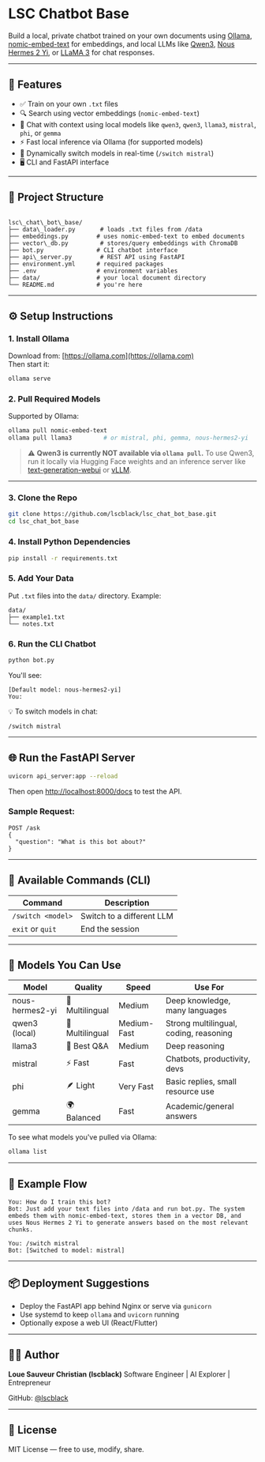 # LSC Chatbot Base

Build a local, private chatbot trained on your own documents using [Ollama](https://ollama.com), [nomic-embed-text](https://ollama.com/library/nomic-embed-text) for embeddings, and local LLMs like [Qwen3](https://huggingface.co/qwen), [Nous Hermes 2 Yi](https://huggingface.co/NousResearch/Nous-Hermes-2-Yi-34B), or [LLaMA 3](https://ollama.com/library/llama3) for chat responses.

---

## 🚀 Features
- ✅ Train on your own `.txt` files
- 🔍 Search using vector embeddings (`nomic-embed-text`)
- 💬 Chat with context using local models like `qwen3`, `qwen3`, `llama3`, `mistral`, `phi`, or `gemma`
- ⚡ Fast local inference via Ollama (for supported models)
- 🔁 Dynamically switch models in real-time (`/switch mistral`)
- 🖥️ CLI and FastAPI interface

---

## 📁 Project Structure
```

lsc\_chat\_bot\_base/
├── data\_loader.py       # loads .txt files from /data
├── embeddings.py        # uses nomic-embed-text to embed documents
├── vector\_db.py         # stores/query embeddings with ChromaDB
├── bot.py               # CLI chatbot interface
├── api\_server.py        # REST API using FastAPI
├── environment.yml      # required packages
├── .env                 # environment variables
├── data/                # your local document directory
└── README.md            # you're here

````

---

## ⚙️ Setup Instructions

### 1. Install Ollama
Download from: [https://ollama.com](https://ollama.com)  
Then start it:
```bash
ollama serve
````

### 2. Pull Required Models

Supported by Ollama:

```bash
ollama pull nomic-embed-text
ollama pull llama3         # or mistral, phi, gemma, nous-hermes2-yi
```

> ⚠️ **Qwen3 is currently NOT available via `ollama pull`.**
> To use Qwen3, run it locally via Hugging Face weights and an inference server like [text-generation-webui](https://github.com/oobabooga/text-generation-webui) or [vLLM](https://github.com/vllm-project/vllm).

---

### 3. Clone the Repo

```bash
git clone https://github.com/lscblack/lsc_chat_bot_base.git
cd lsc_chat_bot_base
```

### 4. Install Python Dependencies

```bash
pip install -r requirements.txt
```

### 5. Add Your Data

Put `.txt` files into the `data/` directory. Example:

```
data/
├── example1.txt
└── notes.txt
```

### 6. Run the CLI Chatbot

```bash
python bot.py
```

You'll see:

```
[Default model: nous-hermes2-yi]
You: 
```

💡 To switch models in chat:

```
/switch mistral
```

---

## 🌐 Run the FastAPI Server

```bash
uvicorn api_server:app --reload
```

Then open [http://localhost:8000/docs](http://localhost:8000/docs) to test the API.

### Sample Request:

```
POST /ask
{
  "question": "What is this bot about?"
}
```

---

## 🔄 Available Commands (CLI)

| Command           | Description               |
| ----------------- | ------------------------- |
| `/switch <model>` | Switch to a different LLM |
| `exit` or `quit`  | End the session           |

---

## 🤖 Models You Can Use

| Model           | Quality         | Speed       | Use For                                |
| --------------- | --------------- | ----------- | -------------------------------------- |
| nous-hermes2-yi | 🧠 Multilingual | Medium      | Deep knowledge, many languages         |
| qwen3 (local)   | 🧠 Multilingual | Medium-Fast | Strong multilingual, coding, reasoning |
| llama3          | 🧠 Best Q\&A    | Medium      | Deep reasoning                         |
| mistral         | ⚡ Fast          | Fast        | Chatbots, productivity, devs           |
| phi             | 🪶 Light        | Very Fast   | Basic replies, small resource use      |
| gemma           | 🌍 Balanced     | Fast        | Academic/general answers               |

To see what models you've pulled via Ollama:

```bash
ollama list
```

---

## 🧪 Example Flow

```
You: How do I train this bot?
Bot: Just add your text files into /data and run bot.py. The system embeds them with nomic-embed-text, stores them in a vector DB, and uses Nous Hermes 2 Yi to generate answers based on the most relevant chunks.

You: /switch mistral
Bot: [Switched to model: mistral]
```

---

## 📦 Deployment Suggestions

* Deploy the FastAPI app behind Nginx or serve via `gunicorn`
* Use systemd to keep `ollama` and `uvicorn` running
* Optionally expose a web UI (React/Flutter)

---

## 👨‍💻 Author

**Loue Sauveur Christian (lscblack)**
Software Engineer | AI Explorer | Entrepreneur

GitHub: [@lscblack](https://github.com/lscblack)

---

## 📜 License

MIT License — free to use, modify, share.

